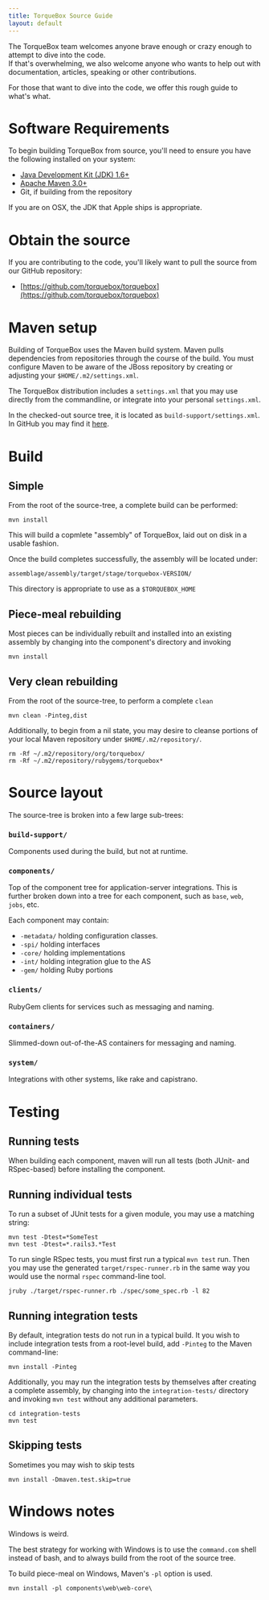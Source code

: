 ```yaml
---
title: TorqueBox Source Guide
layout: default
---
```


[jdk]: http://www.oracle.com/technetwork/java/javase/downloads/index.html
[maven]: http://maven.apache.org/

The TorqueBox team welcomes anyone brave enough or crazy enough to attempt to dive into the code.  
If that's overwhelming, we also welcome anyone who wants to help out with documentation, articles, 
speaking or other contributions.

For those that want to dive into the code, we offer this rough guide to what's what.

# Software Requirements

To begin building TorqueBox from source, you'll need to ensure you have the following
installed on your system:

* [Java Development Kit (JDK) 1.6+][jdk]
* [Apache Maven 3.0+][maven]
* Git, if building from the repository

If you are on OSX, the JDK that Apple ships is appropriate.

# Obtain the source

If you are contributing to the code, you'll likely want to pull the source from our
GitHub repository:

* [https://github.com/torquebox/torquebox](https://github.com/torquebox/torquebox)

# Maven setup

Building of TorqueBox uses the Maven build system.  Maven pulls dependencies from
repositories through the course of the build.  You must configure Maven to be aware
of the JBoss repository by creating or adjusting your `$HOME/.m2/settings.xml`.

The TorqueBox distribution includes a `settings.xml` that you may use directly
from the commandline, or integrate into your personal `settings.xml`.

In the checked-out source tree, it is located as `build-support/settings.xml`.
In GitHub you may find it [here](https://github.com/torquebox/torquebox/blob/master/build-support/settings.xml).

# Build

## Simple

From the root of the source-tree, a complete build can be performed:

    mvn install

This will build a copmlete "assembly" of TorqueBox, laid out on disk
in a usable fashion.

Once the build completes successfully, the assembly will be located
under:

    assemblage/assembly/target/stage/torquebox-VERSION/

This directory is appropriate to use as a `$TORQUEBOX_HOME`

## Piece-meal rebuilding

Most pieces can be individually rebuilt and installed into an existing
assembly by changing into the component's directory and invoking

    mvn install

## Very clean rebuilding

From the root of the source-tree, to perform a complete `clean`

    mvn clean -Pinteg,dist

Additionally, to begin from a nil state, you may desire to cleanse
portions of your local Maven repository under `$HOME/.m2/repository/`.

    rm -Rf ~/.m2/repository/org/torquebox/
    rm -Rf ~/.m2/repository/rubygems/torquebox*

# Source layout

The source-tree is broken into a few large sub-trees:

### `build-support/`

Components used during the build, but not at runtime.

### `components/`

Top of the component tree for application-server integrations.
This is further broken down into a tree for each component,
such as `base`, `web`, `jobs`, etc.

Each component may contain:

* `-metadata/` holding configuration classes.
* `-spi/` holding interfaces
* `-core/` holding implementations
* `-int/` holding integration glue to the AS
* `-gem/` holding Ruby portions

### `clients/`

RubyGem clients for services such as messaging and naming.

### `containers/`

Slimmed-down out-of-the-AS containers for messaging and naming.

### `system/`

Integrations with other systems, like rake and capistrano.

# Testing

## Running tests

When building each component, maven will run all tests (both JUnit- and RSpec-based)
before installing the component.

## Running individual tests

To run a subset of JUnit tests for a given module, you may use a matching string:

    mvn test -Dtest=*SomeTest
    mvn test -Dtest=*.rails3.*Test

To run single RSpec tests, you must first run a typical `mvn test` run.  Then
you may use the generated `target/rspec-runner.rb` in the same way you would use
the normal `rspec` command-line tool.

    jruby ./target/rspec-runner.rb ./spec/some_spec.rb -l 82

## Running integration tests

By default, integration tests do not run in a typical build.  It you wish to 
include integration tests from a root-level build, add `-Pinteg` to the Maven
command-line:

    mvn install -Pinteg

Additionally, you may run the integration tests by themselves after creating
a complete assembly, by changing into the `integration-tests/` directory
and invoking `mvn test` without any additional parameters.

    cd integration-tests
    mvn test

## Skipping tests

Sometimes you may wish to skip tests

    mvn install -Dmaven.test.skip=true

# Windows notes

Windows is weird.

The best strategy for working with Windows is to use the `command.com` shell
instead of bash, and to always build from the root of the source tree.

To build piece-meal on Windows, Maven's `-pl` option is used.

    mvn install -pl components\web\web-core\



